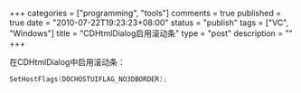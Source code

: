 +++
categories = ["programming", "tools"]
comments = true
published = true
date = "2010-07-22T19:23:23+08:00"
status = "publish"
tags = ["VC", "Windows"]
title = "CDHtmlDialog启用滚动条"
type = "post"
description = ""
+++

在CDHtmlDialog中启用滚动条：

```cpp
SetHostFlags(DOCHOSTUIFLAG_NO3DBORDER);
```
<!--more-->